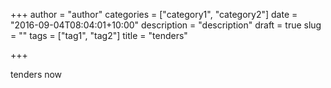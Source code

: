 +++
author = "author"
categories = ["category1", "category2"]
date = "2016-09-04T08:04:01+10:00"
description = "description"
draft = true
slug = ""
tags = ["tag1", "tag2"]
title = "tenders"

+++

tenders now
